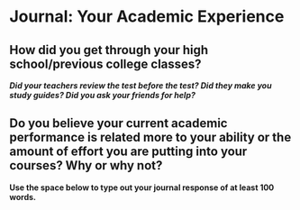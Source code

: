 # Journal: Your Academic Experience

## How did you get through your high school/previous college classes?

***Did your teachers review the test before the test? Did they make you study guides? Did you ask your friends for help?***

## Do you believe your current academic performance is related more to your ability or the amount of effort you are putting into your courses? Why or why not?

**Use the space below to type out your journal response of at least 100 words.**
